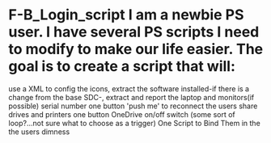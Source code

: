 # F-B_Login_script I am a newbie PS user. I have several PS scripts I need to modify to make our life easier. The goal is to create a script that will: 
use a XML to config the icons, 
extract the software installed-if there is a change from the base SDC-, 
extract and report the laptop and monitors(if possible) serial number
one button 'push me' to reconnect the users share drives and printers
one button OneDrive on/off switch (some sort of loop?...not sure what to choose as a trigger)
One Script to Bind Them in the the users dimness


